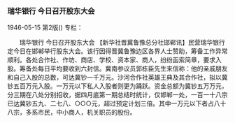 ### 瑞华银行  今日召开股东大会

1946-05-15
第2版()
专栏：

　　瑞华银行
    今日召开股东大会
    【新华社晋冀鲁豫总分社邯郸讯】民营瑞华银行定今日在邯郸举行股东大会。该行因得晋冀鲁豫边区各界人士赞助，筹备工作异常顺利。各处合作社、作坊、商店、学校、资本家、商人，纷纷函索简章，要求入股。筹备处每日平均要收到六封信。冀南参议员郭栋臣先生来信称：他的亲戚朋友和自己入股的总数，可达冀钞一千万元。沙河合作社英雄王典及其合作社，拟以冀钞五百万元入股。一万元以下私人入股者则更为踊跃。资金总额为冀钞五万万元，分三期在八处分别招收，据四月底第一期总结时统计，仅邯郸一处，一百一十八宗已达冀钞五九、二七八、○○○元，超过预定计划三倍。其中一万元以下者占八十八宗，多系市民，中小商人，机关职员的股份。
